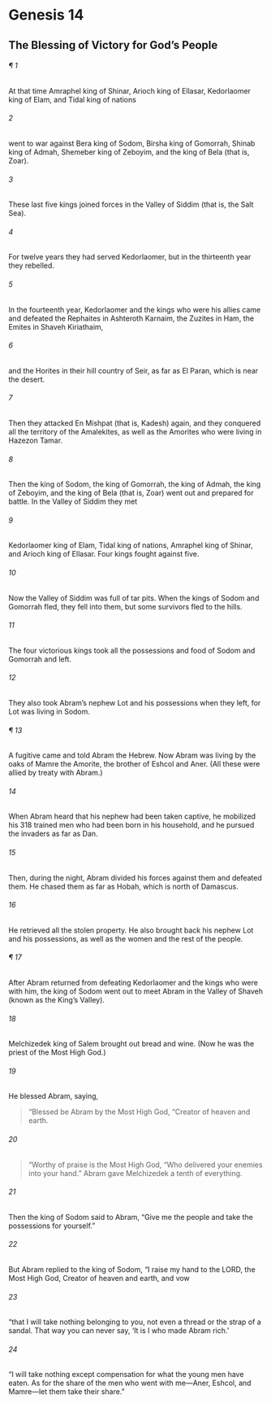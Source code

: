 # Genesis 14
## The Blessing of Victory for God’s People
###### ¶ 1
At that time Amraphel king of Shinar, Arioch king of Ellasar, Kedorlaomer king of Elam, and Tidal king of nations
###### 2
went to war against Bera king of Sodom, Birsha king of Gomorrah, Shinab king of Admah, Shemeber king of Zeboyim, and the king of Bela (that is, Zoar).
###### 3
These last five kings joined forces in the Valley of Siddim (that is, the Salt Sea).
###### 4
For twelve years they had served Kedorlaomer, but in the thirteenth year they rebelled.
###### 5
In the fourteenth year, Kedorlaomer and the kings who were his allies came and defeated the Rephaites in Ashteroth Karnaim, the Zuzites in Ham, the Emites in Shaveh Kiriathaim,
###### 6
and the Horites in their hill country of Seir, as far as El Paran, which is near the desert.
###### 7
Then they attacked En Mishpat (that is, Kadesh) again, and they conquered all the territory of the Amalekites, as well as the Amorites who were living in Hazezon Tamar.
###### 8
Then the king of Sodom, the king of Gomorrah, the king of Admah, the king of Zeboyim, and the king of Bela (that is, Zoar) went out and prepared for battle. In the Valley of Siddim they met
###### 9
Kedorlaomer king of Elam, Tidal king of nations, Amraphel king of Shinar, and Arioch king of Ellasar. Four kings fought against five.
###### 10
Now the Valley of Siddim was full of tar pits. When the kings of Sodom and Gomorrah fled, they fell into them, but some survivors fled to the hills.
###### 11
The four victorious kings took all the possessions and food of Sodom and Gomorrah and left.
###### 12
They also took Abram’s nephew Lot and his possessions when they left, for Lot was living in Sodom.
###### ¶ 13
A fugitive came and told Abram the Hebrew. Now Abram was living by the oaks of Mamre the Amorite, the brother of Eshcol and Aner. (All these were allied by treaty with Abram.)
###### 14
When Abram heard that his nephew had been taken captive, he mobilized his 318 trained men who had been born in his household, and he pursued the invaders as far as Dan.
###### 15
Then, during the night, Abram divided his forces against them and defeated them. He chased them as far as Hobah, which is north of Damascus.
###### 16
He retrieved all the stolen property. He also brought back his nephew Lot and his possessions, as well as the women and the rest of the people.
###### ¶ 17
After Abram returned from defeating Kedorlaomer and the kings who were with him, the king of Sodom went out to meet Abram in the Valley of Shaveh (known as the King’s Valley).
###### 18
Melchizedek king of Salem brought out bread and wine. (Now he was the priest of the Most High God.)
###### 19
He blessed Abram, saying,
> “Blessed be Abram by the Most High God,
> “Creator of heaven and earth.
###### 20
> “Worthy of praise is the Most High God,
> “Who delivered your enemies into your hand.”
Abram gave Melchizedek a tenth of everything.
###### 21
Then the king of Sodom said to Abram, “Give me the people and take the possessions for yourself.”
###### 22
But Abram replied to the king of Sodom, “I raise my hand to the LORD, the Most High God, Creator of heaven and earth, and vow
###### 23
“that I will take nothing belonging to you, not even a thread or the strap of a sandal. That way you can never say, ‘It is I who made Abram rich.’
###### 24
“I will take nothing except compensation for what the young men have eaten. As for the share of the men who went with me—Aner, Eshcol, and Mamre—let them take their share.”
